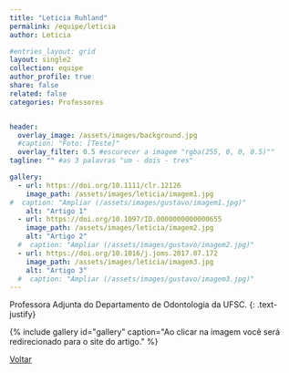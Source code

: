 ```yaml
---
title: "Leticia Ruhland"
permalink: /equipe/leticia
author: Leticia

#entries_layout: grid
layout: single2
collection: equipe
author_profile: true
share: false
related: false
categories: Professores


header:
  overlay_image: /assets/images/background.jpg
  #caption: "Foto: [Teste]"
  overlay_filter: 0.5 #escurecer a imagem "rgba(255, 0, 0, 0.5)""
tagline: "" #as 3 palavras "um - dois - tres"

gallery:
  - url: https://doi.org/10.1111/clr.12126
    image_path: /assets/images/leticia/imagem1.jpg
#  caption: "Ampliar (/assets/images/gustavo/imagem1.jpg)"
    alt: "Artigo 1"
  - url: https://doi.org/10.1097/ID.0000000000000655
    image_path: /assets/images/leticia/imagem2.jpg
    alt: "Artigo 2"
  #  caption: "Ampliar (/assets/images/gustavo/imagem2.jpg)"
  - url: https://doi.org/10.1016/j.joms.2017.07.172
    image_path: /assets/images/leticia/imagem3.jpg
    alt: "Artigo 3"
  #  caption: "Ampliar (/assets/images/gustavo/imagem3.jpg)"
---
```

Professora Adjunta do Departamento de Odontologia da UFSC.
{: .text-justify}

{% include gallery id="gallery" caption="Ao clicar na imagem você será redirecionado para o site do artigo." %}

<a href="/laces/equipe" class="btn btn--danger">Voltar</a>
